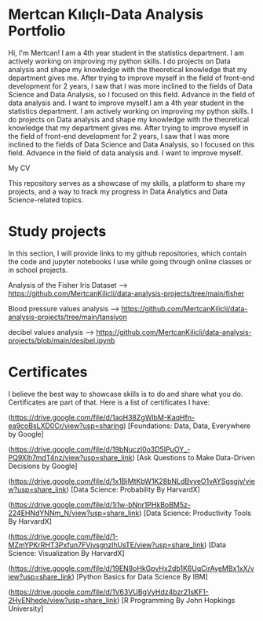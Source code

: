 # Mertcan Kılıçlı-Data Analysis Portfolio

Hi, I'm Mertcan! I am a 4th year student in the statistics department. I am actively working on improving my python skills. I do projects on Data analysis and shape my knowledge with the theoretical knowledge that my department gives me. After trying to improve myself in the field of front-end development for 2 years, I saw that I was more inclined to the fields of Data Science and Data Analysis, so I focused on this field. Advance in the field of data analysis and. I want to improve myself.I am a 4th year student in the statistics department. I am actively working on improving my python skills. I do projects on Data analysis and shape my knowledge with the theoretical knowledge that my department gives me. After trying to improve myself in the field of front-end development for 2 years, I saw that I was more inclined to the fields of Data Science and Data Analysis, so I focused on this field. Advance in the field of data analysis and. I want to improve myself.

My CV

This repository serves as a showcase of my skills, a platform to share my projects, and a way to track my progress in Data Analytics and Data Science-related topics. 

# Study projects

In this section, I will provide links to my github repositories, which contain the code and jupyter notebooks I use while going through online classes or in school projects.

Analysis of the Fisher Iris Dataset --> https://github.com/MertcanKilicli/data-analysis-projects/tree/main/fisher

Blood pressure values analysis --> https://github.com/MertcanKilicli/data-analysis-projects/tree/main/tansiyon

decibel values analysis --> https://github.com/MertcanKilicli/data-analysis-projects/blob/main/desibel.ipynb

# Certificates

I believe the best way to showcase skills is to do and share what you do. Certificates are part of that. Here is a list of certificates I have:

(https://drive.google.com/file/d/1aoH38ZgWlbM-KaqHfn-ea9coBsLXD0Cr/view?usp=sharing) [Foundations: Data, Data, Everywhere by Google]

(https://drive.google.com/file/d/19bNuczI0o3D5IPuOY_-PQ9Xlh7mdT4nz/view?usp=share_link) [Ask Questions to Make Data-Driven Decisions by Google]

(https://drive.google.com/file/d/1x1BjMtKbW1K28bNLdBvyeO1vAYSgsgjy/view?usp=share_link) [Data Science: Probability By HarvardX]

(https://drive.google.com/file/d/1i1w-bNnr1PHkBoBM5z-224EHNdYNNm_N/view?usp=share_link) [Data Science: Productivity Tools By HarvardX]

(https://drive.google.com/file/d/1-MZmYPKrRHT3Pxfun7FVjvsgnzlhUsTE/view?usp=share_link) [Data Science: Visualization By HarvardX]

(https://drive.google.com/file/d/19EN8oHkGpvHx2db1K6UqCirAyeMBx1xX/view?usp=share_link) [Python Basics for Data Science By IBM]

(https://drive.google.com/file/d/1V63VUBgVyHdz4bzr21sKF1-2HvENhede/view?usp=share_link) [R Programming By John Hopkings University]
